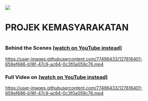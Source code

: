 ![](https://komarev.com/ghpvc/?username=yuuchin&style=plastic&color=blue&label=TOTAL+VIEWS)

<h1>PROJEK KEMASYARAKATAN<h1>
<h3>Behind the Scenes <a href="https://www.youtube.com/watch?v=8tVXWTlIWvQ" target="_blank">(watch on YouTube instead)</a></h3>

https://user-images.githubusercontent.com/77496433/127616401-659ef686-b18f-47c9-ac64-0c3f0a059c76.mp4

<h3>Full Video on <a href="https://www.youtube.com/watch?v=8tVXWTlIWvQ" target="_blank">(watch on YouTube instead)</a></h3>

https://user-images.githubusercontent.com/77496433/127616401-659ef686-b18f-47c9-ac64-0c3f0a059c76.mp4
